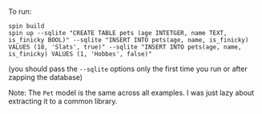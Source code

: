 To run:

```
spin build
spin up --sqlite "CREATE TABLE pets (age INTETGER, name TEXT, is_finicky BOOL)" --sqlite "INSERT INTO pets(age, name, is_finicky) VALUES (18, 'Slats', true)" --sqlite "INSERT INTO pets(age, name, is_finicky) VALUES (1, 'Hobbes', false)"
```

(you should pass the `--sqlite` options only the first time you run or after zapping the database)

Note: The `Pet` model is the same across all examples. I was just lazy about extracting it to a common library.

